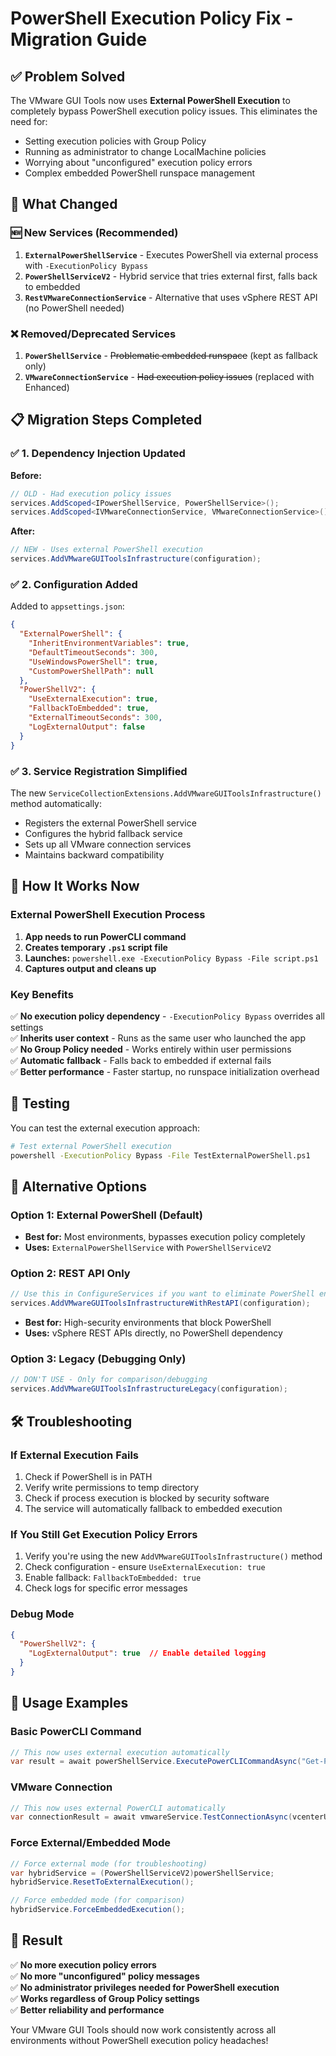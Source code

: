 # PowerShell Execution Policy Fix - Migration Guide

## ✅ Problem Solved

The VMware GUI Tools now uses **External PowerShell Execution** to completely bypass PowerShell execution policy issues. This eliminates the need for:
- Setting execution policies with Group Policy
- Running as administrator to change LocalMachine policies  
- Worrying about "unconfigured" execution policy errors
- Complex embedded PowerShell runspace management

## 🚀 What Changed

### 🆕 New Services (Recommended)

1. **`ExternalPowerShellService`** - Executes PowerShell via external process with `-ExecutionPolicy Bypass`
2. **`PowerShellServiceV2`** - Hybrid service that tries external first, falls back to embedded
3. **`RestVMwareConnectionService`** - Alternative that uses vSphere REST API (no PowerShell needed)

### ❌ Removed/Deprecated Services

1. **`PowerShellService`** - ~~Problematic embedded runspace~~ (kept as fallback only)
2. **`VMwareConnectionService`** - ~~Had execution policy issues~~ (replaced with Enhanced)

## 📋 Migration Steps Completed

### ✅ 1. Dependency Injection Updated

**Before:**
```csharp
// OLD - Had execution policy issues
services.AddScoped<IPowerShellService, PowerShellService>();
services.AddScoped<IVMwareConnectionService, VMwareConnectionService>();
```

**After:**
```csharp
// NEW - Uses external PowerShell execution
services.AddVMwareGUIToolsInfrastructure(configuration);
```

### ✅ 2. Configuration Added

Added to `appsettings.json`:
```json
{
  "ExternalPowerShell": {
    "InheritEnvironmentVariables": true,
    "DefaultTimeoutSeconds": 300,
    "UseWindowsPowerShell": true,
    "CustomPowerShellPath": null
  },
  "PowerShellV2": {
    "UseExternalExecution": true,
    "FallbackToEmbedded": true,
    "ExternalTimeoutSeconds": 300,
    "LogExternalOutput": false
  }
}
```

### ✅ 3. Service Registration Simplified

The new `ServiceCollectionExtensions.AddVMwareGUIToolsInfrastructure()` method automatically:
- Registers the external PowerShell service
- Configures the hybrid fallback service
- Sets up all VMware connection services
- Maintains backward compatibility

## 🎯 How It Works Now

### External PowerShell Execution Process

1. **App needs to run PowerCLI command**
2. **Creates temporary `.ps1` script file**
3. **Launches:** `powershell.exe -ExecutionPolicy Bypass -File script.ps1`
4. **Captures output and cleans up**

### Key Benefits

✅ **No execution policy dependency** - `-ExecutionPolicy Bypass` overrides all settings  
✅ **Inherits user context** - Runs as the same user who launched the app  
✅ **No Group Policy needed** - Works entirely within user permissions  
✅ **Automatic fallback** - Falls back to embedded if external fails  
✅ **Better performance** - Faster startup, no runspace initialization overhead  

## 🧪 Testing

You can test the external execution approach:

```bash
# Test external PowerShell execution
powershell -ExecutionPolicy Bypass -File TestExternalPowerShell.ps1
```

## 🔧 Alternative Options

### Option 1: External PowerShell (Default)
- **Best for:** Most environments, bypasses execution policy completely
- **Uses:** `ExternalPowerShellService` with `PowerShellServiceV2`

### Option 2: REST API Only
```csharp
// Use this in ConfigureServices if you want to eliminate PowerShell entirely
services.AddVMwareGUIToolsInfrastructureWithRestAPI(configuration);
```
- **Best for:** High-security environments that block PowerShell
- **Uses:** vSphere REST APIs directly, no PowerShell dependency

### Option 3: Legacy (Debugging Only)
```csharp
// DON'T USE - Only for comparison/debugging
services.AddVMwareGUIToolsInfrastructureLegacy(configuration);
```

## 🛠 Troubleshooting

### If External Execution Fails
1. Check if PowerShell is in PATH
2. Verify write permissions to temp directory
3. Check if process execution is blocked by security software
4. The service will automatically fallback to embedded execution

### If You Still Get Execution Policy Errors
1. Verify you're using the new `AddVMwareGUIToolsInfrastructure()` method
2. Check configuration - ensure `UseExternalExecution: true`
3. Enable fallback: `FallbackToEmbedded: true`
4. Check logs for specific error messages

### Debug Mode
```json
{
  "PowerShellV2": {
    "LogExternalOutput": true  // Enable detailed logging
  }
}
```

## 📖 Usage Examples

### Basic PowerCLI Command
```csharp
// This now uses external execution automatically
var result = await powerShellService.ExecutePowerCLICommandAsync("Get-PowerCLIVersion");
```

### VMware Connection
```csharp
// This now uses external PowerCLI automatically
var connectionResult = await vmwareService.TestConnectionAsync(vcenterUrl, username, password);
```

### Force External/Embedded Mode
```csharp
// Force external mode (for troubleshooting)
var hybridService = (PowerShellServiceV2)powerShellService;
hybridService.ResetToExternalExecution();

// Force embedded mode (for comparison)
hybridService.ForceEmbeddedExecution();
```

## 🎉 Result

✅ **No more execution policy errors**  
✅ **No more "unconfigured" policy messages**  
✅ **No administrator privileges needed for PowerShell execution**  
✅ **Works regardless of Group Policy settings**  
✅ **Better reliability and performance**  

Your VMware GUI Tools should now work consistently across all environments without PowerShell execution policy headaches! 
